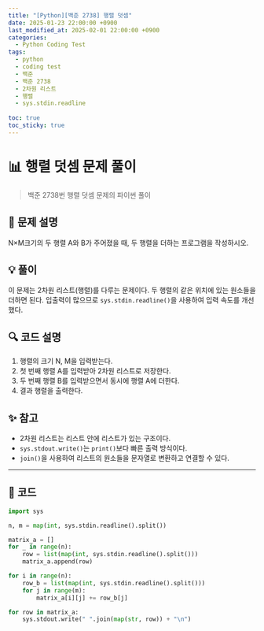 ```yaml
---
title: "[Python][백준 2738] 행렬 덧셈"
date: 2025-01-23 22:00:00 +0900
last_modified_at: 2025-02-01 22:00:00 +0900
categories:
  - Python Coding Test
tags:
  - python
  - coding test
  - 백준
  - 백준 2738
  - 2차원 리스트
  - 행렬
  - sys.stdin.readline
    
toc: true
toc_sticky: true
---
```


# 📊 행렬 덧셈 문제 풀이

> 백준 2738번 행렬 덧셈 문제의 파이썬 풀이

## 📝 문제 설명

N×M크기의 두 행렬 A와 B가 주어졌을 때, 두 행렬을 더하는 프로그램을 작성하시오.

## 💡 풀이

이 문제는 2차원 리스트(행렬)를 다루는 문제이다. 두 행렬의 같은 위치에 있는 원소들을 더하면 된다. 입출력이 많으므로 `sys.stdin.readline()`을 사용하여 입력 속도를 개선했다.

## 🔍 코드 설명

1. 행렬의 크기 N, M을 입력받는다.
2. 첫 번째 행렬 A를 입력받아 2차원 리스트로 저장한다.
3. 두 번째 행렬 B를 입력받으면서 동시에 행렬 A에 더한다.
4. 결과 행렬을 출력한다.

## ✨ 참고

- 2차원 리스트는 리스트 안에 리스트가 있는 구조이다.
- `sys.stdout.write()`는 `print()`보다 빠른 출력 방식이다.
- `join()`을 사용하여 리스트의 원소들을 문자열로 변환하고 연결할 수 있다.

---

## 📝 코드

```python
import sys

n, m = map(int, sys.stdin.readline().split())

matrix_a = []
for _ in range(n):
    row = list(map(int, sys.stdin.readline().split()))
    matrix_a.append(row)

for i in range(n):
    row_b = list(map(int, sys.stdin.readline().split()))
    for j in range(m):
        matrix_a[i][j] += row_b[j]

for row in matrix_a:
    sys.stdout.write(" ".join(map(str, row)) + "\n")
``` 
